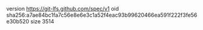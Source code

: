version https://git-lfs.github.com/spec/v1
oid sha256:a7ae84bc1fa7c56e8e6e3c1a52f4eac93b99620466ea591f222f3fe56e30b520
size 3514
